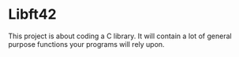 # Libft42
This project is about coding a C library. It will contain a lot of general purpose functions your programs will rely upon.
